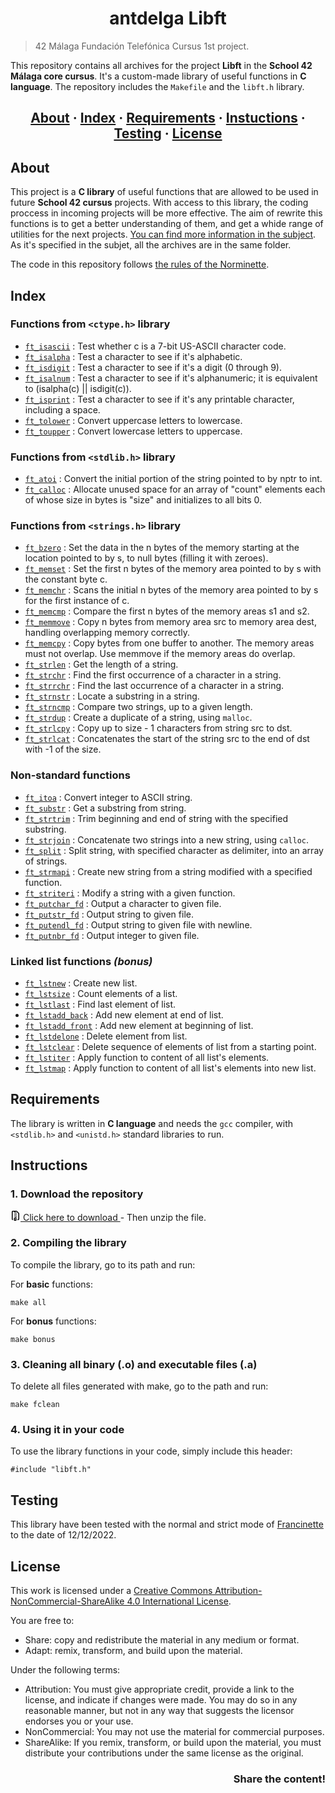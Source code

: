<h1 align = center>antdelga Libft</h1>

> 42 Málaga Fundación Telefónica Cursus  1st project.

This repository contains all archives for the project __Libft__ in the __School 42 Málaga core cursus__. It's a custom-made library of useful functions in __C language__. The repository includes the `Makefile` and the `libft.h` library.

<h2 align = center>
	<a href="#about">About</a>
	<span> · </span>
	<a href="#index">Index</a>
	<span> · </span>
	<a href="#requirements">Requirements</a>
	<span> · </span>
	<a href="#instructions">Instuctions</a>
	<span> · </span>
	<a href="#testing">Testing</a>
	<span> · </span>
	<a href="#license">License</a>
</h2>

## About

This project is a __C library__ of useful functions that are allowed to be used in future __School 42 cursus__ projects. With access to this library, the coding proccess in incoming projects will be more effective. The aim of rewrite this functions is to get a better understanding of them, and get a whide range of utilities for the next projects. [You can find more information in the subject](https://github.com/Javisanchezf/42pdfs/blob/main/libft_subject.pdf). As it's specified in the subjet, all the archives are in the same folder.

The code in this repository follows [the rules of the Norminette](https://github.com/42School/norminette).

## Index
### Functions from `<ctype.h>` library
* [`ft_isascii`](https://github.com/ant6n16/Libft/blob/main/ft_isascii.c) : Test whether c is a 7-bit US-ASCII character code.
* [`ft_isalpha`](https://github.com/ant6n16/Libft/blob/main/ft_isalpha.c) : Test a character to see if it's alphabetic.
* [`ft_isdigit`](https://github.com/ant6n16/Libft/blob/main/ft_isdigit.c) : Test a character to see if it's a digit (0 through 9).
* [`ft_isalnum`](https://github.com/ant6n16/Libft/blob/main/ft_isalnum.c) : Test a character to see if it's alphanumeric; it is equivalent to (isalpha(c) || isdigit(c)).
* [`ft_isprint`](https://github.com/ant6n16/Libft/blob/main/ft_isprint.c) : Test a character to see if it's any printable character, including a space.
* [`ft_tolower`](https://github.com/ant6n16/Libft/blob/main/ft_tolower.c) : Convert uppercase letters to lowercase.
* [`ft_toupper`](https://github.com/ant6n16/Libftn/blob/main/ft_toupper.c) : Convert lowercase letters to uppercase.

### Functions from `<stdlib.h>` library
* [`ft_atoi`](https://github.com/ant6n16/Libft/ft_atoi.c) : Convert the initial portion of the string pointed to by nptr to int.
* [`ft_calloc`](https://github.com/ant6n16/Libft/ft_calloc.c) : Allocate unused space for an array of "count" elements each of whose size in bytes is "size" and initializes to all bits 0.

### Functions from `<strings.h>` library
* [`ft_bzero`](https://github.com/ant6n16/Libft/ft_bzero.c) : Set the data in the n bytes of the memory starting at the location pointed to by s, to null bytes (filling it with zeroes).
* [`ft_memset`](https://github.com/ant6n16/Libft/ft_memset.c) : Set the first n bytes of the memory area pointed to by s with the constant byte c.
* [`ft_memchr`](https://github.com/ant6n16/Libft/ft_memchr.c) : Scans the initial n bytes of the memory area pointed to by s for the first instance of c.
* [`ft_memcmp`](https://github.com/ant6n16/Libft/ft_memcmp.c) : Compare the first n bytes of the memory areas s1 and s2.
* [`ft_memmove`](https://github.com/ant6n16/Libft/ft_memmove.c) : Copy n bytes from memory area src to memory area dest, handling overlapping memory correctly.
* [`ft_memcpy`](https://github.com/ant6n16/Libft/ft_memcpy.c) : Copy bytes from one buffer to another. The memory areas must not overlap. Use memmove if the memory areas do overlap.
* [`ft_strlen`](https://github.com/ant6n16/Libft/ft_strlen.c) : Get the length of a string.
* [`ft_strchr`](https://github.com/ant6n16/Libft/ft_strchr.c) : Find the first occurrence of a character in a string.
* [`ft_strrchr`](https://github.com/ant6n16/Libft/ft_strrchr.c) : Find the last occurrence of a character in a string.
* [`ft_strnstr`](https://github.com/ant6n16/Libft/ft_strnstr.c) : Locate a substring in a string.
* [`ft_strncmp`](https://github.com/ant6n16/Libft/ft_strncmp.c) : Compare two strings, up to a given length.
* [`ft_strdup`](https://github.com/ant6n16/Libft/ft_strdup.c) : Create a duplicate of a string, using `malloc`.
* [`ft_strlcpy`](https://github.com/ant6n16/Libft/ft_strlcpy.c) : Copy up to size - 1 characters from string src to dst.
* [`ft_strlcat`](https://github.com/ant6n16/Libft/ft_strlcat.c) : Concatenates the start of the string src to the end of dst with -1 of the size.

### Non-standard functions
* [`ft_itoa`](https://github.com/ant6n16/Libft/ft_itoa.c) : Convert integer to ASCII string.
* [`ft_substr`](https://github.com/ant6n16/Libft/ft_substr.c) : Get a substring from string.
* [`ft_strtrim`](https://github.com/ant6n16/Libft/ft_strtrim.c) : Trim beginning and end of string with the specified substring.
* [`ft_strjoin`](https://github.com/ant6n16/Libft/ft_strjoin.c) : Concatenate two strings into a new string, using `calloc`.
* [`ft_split`](https://github.com/ant6n16/Libft/ft_split.c) : Split string, with specified character as delimiter, into an array of strings.
* [`ft_strmapi`](https://github.com/ant6n16/Libft/ft_strmapi.c) : Create new string from a string modified with a specified function.
* [`ft_striteri`](https://github.com/ant6n16/Libft/ft_striteri.c) : Modify a string with a given function.
* [`ft_putchar_fd`](https://github.com/ant6n16/Libft/ft_putchar_fd.c) : Output a character to given file.
* [`ft_putstr_fd`](https://github.com/ant6n16/Libft/ft_putstr_fd.c) : Output string to given file.
* [`ft_putendl_fd`](https://github.com/ant6n16/Libft/ft_putendl_fd.c) : Output string to given file with newline.
* [`ft_putnbr_fd`](https://github.com/ant6n16/Libft/ft_putnbr_fd.c) : Output integer to given file.

### Linked list functions *(bonus)*
* [`ft_lstnew`](https://github.com/ant6n16/Libft/ft_lstnew_bonus.c) : Create new list.
* [`ft_lstsize`](https://github.com/ant6n16/Libft/ft_lstsize_bonus.c) : Count elements of a list.
* [`ft_lstlast`](https://github.com/ant6n16/Libft/ft_lstlast_bonus.c) : Find last element of list.
* [`ft_lstadd_back`](https://github.com/ant6n16/Libft/ft_lstadd_back_bonus.c) : Add new element at end of list.
* [`ft_lstadd_front`](https://github.com/ant6n16/Libft/ft_lstadd_front_bonus.c) : Add new element at beginning of list.
* [`ft_lstdelone`](https://github.com/ant6n16/Libft/ft_lstdelone_bonus.c) : Delete element from list.
* [`ft_lstclear`](https://github.com/ant6n16/Libft/ft_lstclear_bonus.c) : Delete sequence of elements of list from a starting point.
* [`ft_lstiter`](https://github.com/ant6n16/Libft/ft_lstiter_bonus.c) : Apply function to content of all list's elements.
* [`ft_lstmap`](https://github.com/ant6n16/Libft/ft_lstmap_bonus.c) : Apply function to content of all list's elements into new list.

## Requirements
The library is written in __C language__ and needs the `gcc` compiler, with `<stdlib.h>` and `<unistd.h>` standard libraries to run.

## Instructions

### 1. Download the repository

<a class="d-flex flex-items-center color-fg-default text-bold no-underline" rel="nofollow" data-hydro-click="{&quot;event_type&quot;:&quot;clone_or_download.click&quot;,&quot;payload&quot;:{&quot;feature_clicked&quot;:&quot;DOWNLOAD_ZIP&quot;,&quot;git_repository_type&quot;:&quot;REPOSITORY&quot;,&quot;repository_id&quot;:577022585,&quot;originating_url&quot;:&quot;https://github.com/Javisanchezf/media&quot;,&quot;user_id&quot;:116069430}}" data-hydro-click-hmac="4887bb7803f139a6f6aac4f6d7e0fdefeb39ad87cd72d9fe78c5940024b8242c" data-ga-click="Repository, download zip, location:repo overview" data-open-app="link" href="/Javisanchezf/42-Libft/archive/refs/heads/main.zip">
    <svg aria-hidden="true" height="16" viewBox="0 0 16 16" version="1.1" width="16" data-view-component="true" class="octicon octicon-file-zip mr-2">
    <path fill-rule="evenodd" d="M3.5 1.75a.25.25 0 01.25-.25h3a.75.75 0 000 1.5h.5a.75.75 0 000-1.5h2.086a.25.25 0 01.177.073l2.914 2.914a.25.25 0 01.073.177v8.586a.25.25 0 01-.25.25h-.5a.75.75 0 000 1.5h.5A1.75 1.75 0 0014 13.25V4.664c0-.464-.184-.909-.513-1.237L10.573.513A1.75 1.75 0 009.336 0H3.75A1.75 1.75 0 002 1.75v11.5c0 .649.353 1.214.874 1.515a.75.75 0 10.752-1.298.25.25 0 01-.126-.217V1.75zM8.75 3a.75.75 0 000 1.5h.5a.75.75 0 000-1.5h-.5zM6 5.25a.75.75 0 01.75-.75h.5a.75.75 0 010 1.5h-.5A.75.75 0 016 5.25zm2 1.5A.75.75 0 018.75 6h.5a.75.75 0 010 1.5h-.5A.75.75 0 018 6.75zm-1.25.75a.75.75 0 000 1.5h.5a.75.75 0 000-1.5h-.5zM8 9.75A.75.75 0 018.75 9h.5a.75.75 0 010 1.5h-.5A.75.75 0 018 9.75zm-.75.75a1.75 1.75 0 00-1.75 1.75v3c0 .414.336.75.75.75h2.5a.75.75 0 00.75-.75v-3a1.75 1.75 0 00-1.75-1.75h-.5zM7 12.25a.25.25 0 01.25-.25h.5a.25.25 0 01.25.25v2.25H7v-2.25z"></path>
</svg>
    Click here to download
</a>
- Then unzip the file.

### 2. Compiling the library

To compile the library, go to its path and run:

For __basic__ functions:
```
make all
```

For __bonus__ functions:
```
make bonus
```

### 3. Cleaning all binary (.o) and executable files (.a)

To delete all files generated with make, go to the path and run:
```
make fclean
```

### 4. Using it in your code

To use the library functions in your code, simply include this header:
```
#include "libft.h"
```

## Testing
This library have been tested with the normal and strict mode of [Francinette](https://github.com/xicodomingues/francinette) to the date of 12/12/2022.

## License
This work is licensed under a [Creative Commons Attribution-NonCommercial-ShareAlike 4.0 International License](http://creativecommons.org/licenses/by-nc-sa/4.0/).

You are free to:
* Share: copy and redistribute the material in any medium or format.
* Adapt: remix, transform, and build upon the material.

Under the following terms:
* Attribution: You must give appropriate credit, provide a link to the license, and indicate if changes were made. You may do so in any reasonable manner, but not in any way that suggests the licensor endorses you or your use.
* NonCommercial: You may not use the material for commercial purposes.
* ShareAlike: If you remix, transform, or build upon the material, you must distribute your contributions under the same license as the original.

<h3 align = right>Share the content!</h3>
